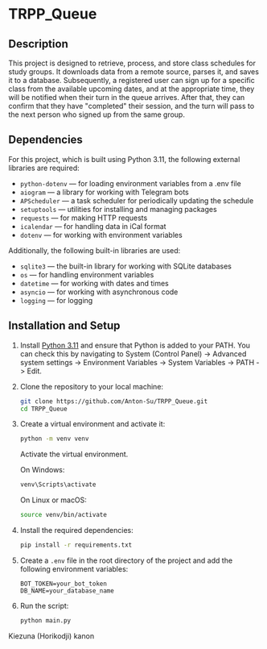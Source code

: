 # TRPP_Queue

## Description

This project is designed to retrieve, process, and store class schedules for study groups. It downloads data from a remote source, parses it, and saves it to a database. Subsequently, a registered user can sign up for a specific class from the available upcoming dates, and at the appropriate time, they will be notified when their turn in the queue arrives. After that, they can confirm that they have "completed" their session, and the turn will pass to the next person who signed up from the same group.

## Dependencies

For this project, which is built using Python 3.11, the following external libraries are required:

- `python-dotenv` — for loading environment variables from a .env file  
- `aiogram` — a library for working with Telegram bots  
- `APScheduler` — a task scheduler for periodically updating the schedule  
- `setuptools` — utilities for installing and managing packages  
- `requests` — for making HTTP requests  
- `icalendar` — for handling data in iCal format  
- `dotenv` — for working with environment variables

Additionally, the following built-in libraries are used:

- `sqlite3` — the built-in library for working with SQLite databases  
- `os` — for handling environment variables  
- `datetime` — for working with dates and times  
- `asyncio` — for working with asynchronous code  
- `logging` — for logging

## Installation and Setup

1. Install [Python 3.11](https://docs.python.org/3/whatsnew/3.11.html) and ensure that Python is added to your PATH. You can check this by navigating to System (Control Panel) -> Advanced system settings -> Environment Variables -> System Variables -> PATH -> Edit.

2. Clone the repository to your local machine:

   ```bash
   git clone https://github.com/Anton-Su/TRPP_Queue.git
   cd TRPP_Queue
    ```

3. Create a virtual environment and activate it:

   ```bash
   python -m venv venv
   ```
   Activate the virtual environment. 

   On Windows:

   ```bash
   venv\Scripts\activate
   ```

   On Linux or macOS:

   ```bash
   source venv/bin/activate
   ```

4. Install the required dependencies:

   ```bash
   pip install -r requirements.txt
   ```

5. Create a `.env` file in the root directory of the project and add the following environment variables:

   ```plaintext
   BOT_TOKEN=your_bot_token
   DB_NAME=your_database_name
   ```

6. Run the script:

   ```bash
   python main.py
   ```

Kiezuna (Horikodji) kanon